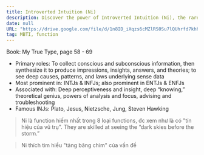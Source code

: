 ```yaml
---
title: Introverted Intuition (Ni)
description: Discover the power of Introverted Intuition (Ni), the rare cognitive function known for deep insight, pattern recognition, and theoretical genius found in INTJs and INFJs.
date: null
URL: "https://drive.google.com/file/d/1n8ID_iXqzs6cMZlRS0Su7lQUhrfd7khh/view?usp=sharing"
tag: MBTI, function
---
```


Book: My True Type, page 58 - 69

- Primary roles: To collect conscious and subconscious information, then synthesize it to produce impressions, insights, answers, and theories; to see deep causes, patterns, and laws underlying sense data
- Most prominent in: INTJs & INFJs; also prominent in ENTJs & ENFJs
- Associated with: Deep perceptiveness and insight, deep “knowing,” theoretical genius, powers of analysis and focus, advising and troubleshooting
- Famous INJs: Plato, Jesus, Nietzsche, Jung, Steven Hawking

> Ni là function hiếm nhất trong 8 loại functions, đc xem như là có "tín hiệu của vũ trụ". They are skilled at seeing the “dark skies before the storm.”

> Ni thích tìm hiểu "tảng băng chìm" của vấn đề

